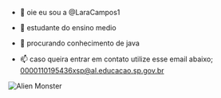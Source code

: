 - 👋 oie eu sou a @LaraCampos1
- 👀 estudante do ensino medio 
- 🌱 procurando conhecimento de java 


- 📫 caso queira entrar em contato utilize esse email abaixo;
         0000110195436xsp@al.educacao.sp.gov.br
  

![Alien Monster](https://github.com/LaraCampos1/LaraCampos1/assets/173159478/2f5770ff-406a-4c1a-a640-f4df6266ad2e)










  

<!---
LaraCampos1/LaraCampos1 is a ✨ special ✨ repository because its `README.md` (this file) appears on your GitHub profile.
You can click the Preview link to take a look at your changes.
--->
